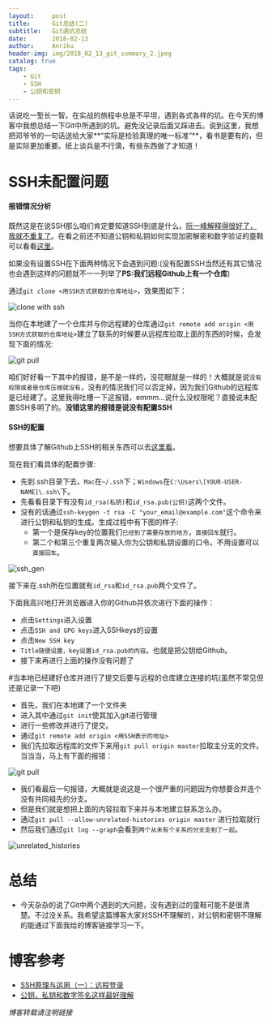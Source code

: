 ```yaml
---
layout:     post
title:      Git总结(二)
subtitle:   Git遇坑总结
date:       2018-02-13
author:     Anriku
header-img: img/2018_02_13_git_summary_2.jpeg
catalog: true
tags:
    - Git
    - SSH
    - 公钥和密钥
---
```


话说吃一堑长一智。在实战的旅程中总是不平坦，遇到各式各样的坑。在今天的博客中我想总结一下Git中所遇到的坑。避免没记录后面又踩进去。说到这里，我想把邓爷爷的一句话送给大家**“实际是检验真理的唯一标准”**，看书是要有的，但是实际更加重要。纸上谈兵是不行滴，有些东西做了才知道！

# SSH未配置问题

#### 报错情况分析

既然这是在说SSH那么咱们肯定要知道SSH到底是什么。[阮一峰解释得很好了，我就不重复了](http://www.ruanyifeng.com/blog/2011/12/ssh_remote_login.html)。在看之前还不知道公钥和私钥如何实现加密解密和数字验证的童鞋可以看看[这里](http://blog.csdn.net/21aspnet/article/details/7249401)。



如果没有设置SSH在下面两种情况下会遇到问题:(没有配置SSH当然还有其它情况也会遇到这样的问题就不一一列举了**PS:我们远程Github上有一个仓库**)



通过`git clone <用SSH方式获取的仓库地址>`，效果图如下：

![clone with ssh](https://images-1254261164.cos.ap-chengdu.myqcloud.com/2018-11-08-164254.jpg)

当你在本地建了一个仓库并与你远程建的仓库通过`git remote add origin <用SSH方式获取的仓库地址>`建立了联系的时候要从远程库拉取上面的东西的时候，会发现下面的情况:

![git pull ](https://images-1254261164.cos.ap-chengdu.myqcloud.com/2018-11-08-164257.jpg)

咱们好好看一下其中的报错，是不是一样的，没花眼就是一样的！大概就是说`没有权限或者是仓库压根就没有`，没有的情况我们可以否定掉，因为我们Github的远程库是已经建了。这里我得吐槽一下这报错，emmm…说什么没权限呢？直接说未配置SSH多明了的。**没错这里的报错是说没有配置SSH**

#### SSH的配置

想要具体了解Github上SSH的相关东西可以去[这里看](https://help.github.com/articles/connecting-to-github-with-ssh/)。



现在我们看具体的配置步骤:

* 先到.ssh目录下去。`Mac`在`~/.ssh`下；`Windows`在`C:\Users\[YOUR-USER-NAME]\.ssh\`下。
* 先看看目录下有没有`id_rsa(私钥)`和`id_rsa.pub(公钥)`这两个文件。
* 没有的话通过`ssh-keygen -t rsa -C "your_email@example.com"`这个命令来进行公钥和私钥的生成。生成过程中有下图的样子:
  * 第一个是保存key的位置我们`已经到了需要存放的地方`，`直接回车`就行。
  * 第二个和第三个重复两次输入你为公钥和私钥设置的口令。不用设置可以`直接回车`。

![ssh_gen](https://images-1254261164.cos.ap-chengdu.myqcloud.com/2018-11-08-164259.jpg)

接下来在.ssh所在位置就有`id_rsa`和`id_rsa.pub`两个文件了。

下面我高兴地打开浏览器进入你的Github并依次进行下面的操作：
* 点击`Settings`进入设置
* 点击`SSH and GPG keys`进入SSHkeys的设置
* 点击`New SSH key`
* `Title随便设置，key设置id_rsa.pub的内容`。也就是把公钥给Github。
* 接下来再进行上面的操作没有问题了

#当本地已经建好仓库并进行了提交后要与远程的仓库建立连接的坑(虽然不常见但还是记录一下吧) 

* 首先，我们在本地建了一个文件夹
* 进入其中通过`git init`使其加入git进行管理
* 进行一些修改并进行了提交。
* 通过`git remote add origin <用SSH表示的地址>`
* 我们先拉取远程库的文件下来用`git pull origin master`拉取主分支的文件。当当当，马上有下面的报错：

![git pull](https://images-1254261164.cos.ap-chengdu.myqcloud.com/2018-11-08-164300.jpg)

* 我们看最后一句报错，大概就是说这是一个很严重的问题因为你想要合并连个没有共同祖先的分支。
* 但是我们就是想把上面的内容拉取下来并与本地建立联系怎么办。
* 通过`git pull --allow-unrelated-histories origin master` 进行拉取就行
* 然后我们通过`git log --graph`会看到`两个从未有个关系的分支走到了一起`。

![unrelated_histories](https://images-1254261164.cos.ap-chengdu.myqcloud.com/2018-11-08-164301.jpg)

# 总结

* 今天杂杂的说了Git中两个遇到的大问题，没有遇到过的童鞋可能不是很清楚。不过没关系。我希望这篇博客大家对SSH不理解的，对公钥和密钥不理解的能通过下面我给的博客链接学习一下。

# 博客参考

* [SSH原理与运用（一）：远程登录](http://www.ruanyifeng.com/blog/2011/12/ssh_remote_login.html)
* [公钥，私钥和数字签名这样最好理解](http://blog.csdn.net/21aspnet/article/details/7249401)

*博客转载请注明链接*